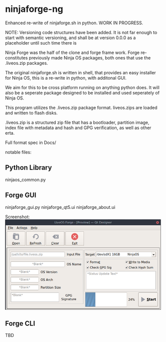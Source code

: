 # ninjaforge-ng

Enhanced re-write of ninjaforge.sh in python. WORK IN PROGRESS.

NOTE: Versioning code structures have been added. It is not far enough to start
with semantic versioning, and shall be at version 0.0.0 as a placeholder until
such time there is

Ninja Forge was the half of the clone and forge frame work. Forge re-constitutes
previously made Ninja OS packages, both ones that use the .liveos.zip packages.

The original ninjaforge.sh is written in shell, that provides an easy installer
for Ninja OS, this is a re-write in python, with additonal GUI.

We aim for this to be cross platform running on anything python does. It will
also be a seperate package designed to be installed and used seperately of
Ninja OS.

This program utilizes the .liveos.zip package format. liveos.zips are loaded
and written to flash disks.

.liveos.zip is a structured zip file that has a bootloader, partition image,
index file with metadata and hash and GPG verification, as well as other erta.

Full format spec in Docs/

notable files:

Python Library
-------
ninjaos_common.py

Forge GUI
---------
ninjaforge\_gui.py
ninjaforge\_qt5.ui
ninjaforge\_about.ui

Screenshot:
![screenshot](Ninja_Forge_screenshot.png)

Forge CLI
---------
TBD
